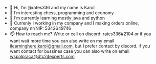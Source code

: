 - 👋 Hi, I’m @rates336 and my name is Karol
- 👀 I’m interesting chess, programming and economy
- 🌱 I’m currently learning mostly java and python
- 🌃 Currenly I working in my company and I making orders online, company nr/NIP: 5342649746
- 📫 How to reach me? Write or call on discord: rates336#2104 or if you want wait more time you can also write on my email ilearninghere.karol@gmail.com, but I prefer contact by discord. If you want contact for bussines case you can also write on email: wspolpraca@dtc24experts.com

<!---
rates336/rates336 is a ✨ special ✨ repository because its `README.md` (this file) appears on your GitHub profile.
You can click the Preview link to take a look at your changes.
--->
